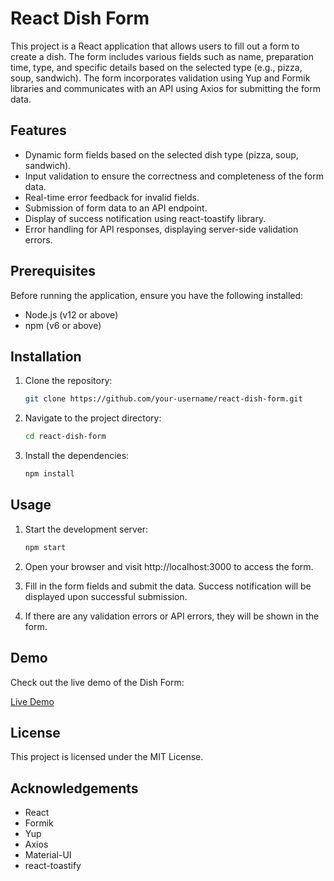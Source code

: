 # React Dish Form

This project is a React application that allows users to fill out a form to create a dish. The form includes various fields such as name, preparation time, type, and specific details based on the selected type (e.g., pizza, soup, sandwich). The form incorporates validation using Yup and Formik libraries and communicates with an API using Axios for submitting the form data.

## Features

- Dynamic form fields based on the selected dish type (pizza, soup, sandwich).
- Input validation to ensure the correctness and completeness of the form data.
- Real-time error feedback for invalid fields.
- Submission of form data to an API endpoint.
- Display of success notification using react-toastify library.
- Error handling for API responses, displaying server-side validation errors.

## Prerequisites

Before running the application, ensure you have the following installed:

- Node.js (v12 or above)
- npm (v6 or above)

## Installation

1. Clone the repository:

   ```bash
   git clone https://github.com/your-username/react-dish-form.git

2. Navigate to the project directory:

    ```bash
    cd react-dish-form

3. Install the dependencies:

    ```bash
    npm install

## Usage

1. Start the development server:

    ```bash
    npm start

2. Open your browser and visit http://localhost:3000 to access the form.

3. Fill in the form fields and submit the data. Success notification will be displayed upon successful submission.

4. If there are any validation errors or API errors, they will be shown in the form.

## Demo

Check out the live demo of the Dish Form:

[Live Demo](https://your-demo-url.com)

## License
This project is licensed under the MIT License.

## Acknowledgements
- React
- Formik
- Yup
- Axios
- Material-UI
- react-toastify
